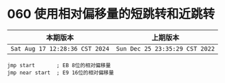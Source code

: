 # 060 使用相对偏移量的短跳转和近跳转

|本期版本| 上期版本|
|:---:|:---:|
`Sat Aug 17 12:28:36 CST 2024` | `Sun Dec 25 23:35:29 CST 2022`

```
jmp start       ; EB 8位的相对偏移量
jmp near start  ; E9 16位的相对偏移量
```